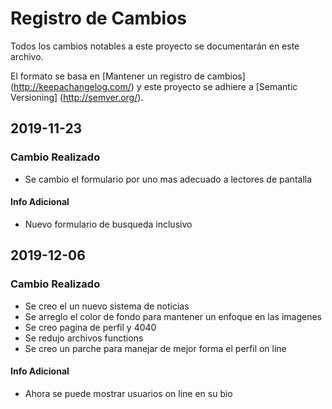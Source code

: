 # Registro de Cambios
Todos los cambios notables a este proyecto se documentarán en este archivo.

El formato se basa en [Mantener un registro de cambios] (http://keepachangelog.com/)
y este proyecto se adhiere a [Semantic Versioning] (http://semver.org/).


## 2019-11-23

### Cambio Realizado
- Se cambio el formulario por uno mas adecuado a lectores de pantalla

#### Info Adicional
- Nuevo formulario de busqueda inclusivo

## 2019-12-06

### Cambio Realizado
- Se creo el un nuevo sistema de noticias
- Se arreglo el color de fondo para mantener un enfoque en las imagenes 
- Se creo pagina de perfil y 4040
- Se redujo archivos functions
- Se creo un parche para manejar de mejor forma el perfil on line

#### Info Adicional
- Ahora se puede mostrar usuarios on line en su bio
